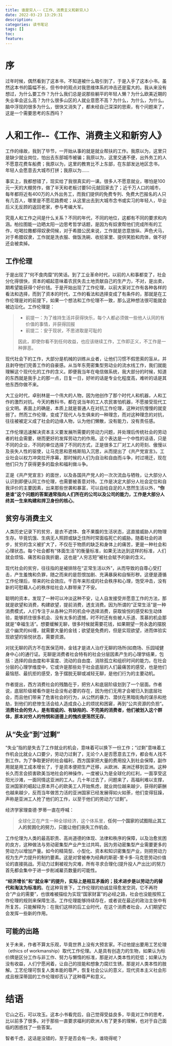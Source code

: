 ```yaml
---
title: 谁是穷人--《工作、消费主义和新穷人》
date: 2022-03-23 13:29:31
description: 
categories: 读书笔记
tags: [] 
toc: 
feature: 
---
```


# 序
过年时候，偶然看到了这本书，不知道被什么吸引到了，于是入手了这本小书。虽然这本书的篇幅不长，但书中的观点对我思维体系的冲击还是蛮大的。我从来没有想过，为什么要工作？为什么我们总是说那些躺平的年轻人懒？为什么欧美近期的失业率会这么高？为什么很多山区的人就业意愿不高？为什么，为什么，为什么。脑中浮现的很多为什么，很快又消失了，都未经自己深深的思索，有个问题来了，这是一个需要思考的东西吗？

<!-- more -->

# 人和工作--《工作、消费主义和新穷人》

工作的缘故，我到了毕节，一开始从事的就是就业帮扶的工作。我原以为，这里只是缺少就业岗位，怕出去东部城市被骗；我原以为，这里交通不便，出外务工的人不愿意花费车船费；我原以为，这里的教育比不上东部，在东部发达地区念书， 年轻人会愿意去大城市打拼；我原以为......

事实上，我都想错了，现实给了我很真实的一课。很多人不愿意就业，哪怕是100元一天的大棚劳作，做了半天和老板讨要50元就回家去了；近千万人口的城市，每年都将近有400万的人外出务工，而我们提供的免费专列、免费大巴报名的人只有几百人，哪里是不愿花路费呢；从这里出去到大城市念书或实习的年轻人，毕业后义无反顾的返回老家，参与考编大军。

究竟人和工作之间是什么关系？不同的年代，不同的地位，这都有不同的要求和内涵。柏拉图能一边晒太阳一边思考哲学话题，是因为有奴隶帮他们完成所有的工作，吃喝拉撒都得奴隶伺候，对于希腊公民来说，工作就是恣意放纵、声色犬马，对于希腊奴隶，工作就是洗衣服、做饭洗碗、收拾家里、提供笑脸和肉体，做不好还会被卖掉。

## 工作伦理

于是出现了“何不食肉糜”的笑话。到了工业革命时代，以前的人和事都变了，社会分化得很快，资本的崛起意味着农民失去土地贡献自己的生产力，不对，是出卖，期希望能获得个好价钱。于是开始出现了工作伦理，以前大家对工作有各种各样的看法和选择，而到了资本的时代，工作的看法和选择变成了有条件的，那就是在工作伦理是对的前提下，如果一个想法和工作伦理不一致，那么这种想法很可能就会被边沿化。工作伦理是：

> - 前提一：为了维持生活并获得快乐，每个人都必须做一些他人认同的有价值的事情，并获得回报
> - 前提二：安于现状，不思进取是可耻的
>
> 因此，即使你看不到任何收益，也应该继续工作，工作即正义，不工作是一种罪恶。

现代社会下的工作，大部分是机械的训练从业者，让他们习惯不假思索的盲从，并且剥夺他们完善工作的自豪感。从当年东莞密集型劳动业的流水线工作，我们就能理解这个现代化的工作的含义。即便我当年在电信做系统，我大部分的时候，知道的东西就是我手上的那一点，日复一日，好听的话是专业化程度高，难听的话是其他东西你做不来。

大工业时代，卓别林是一个伟大的人物，因为他创作了那个时代人和机器，人和工作的激烈对抗。今天的教科书，都在说当年的工人农民害怕机器，不愿接受现代工业文明。表面上的确是，本质上就是普通人在对抗工作伦理，这种对抗慢慢的就变弱了。然而工作伦理，变成了现代人与生俱来的一种理念，而对这种理念的对抗，往往被被定义成了社会的边缘人物，认为他们懒散，没有能力，没有责任感。

工作伦理迅速解决资本主义要发展所需要的劳动力问题，并处理后传统社会的劳动者的社会需要，继而更好的发挥劳动力的作用。这个表达是一个中性的话语，只是不同的企业，不同的单位选择了不同的方式，正是很多工厂对工人的苛刻、傲慢以及丧失人性的驱使，让马克思和恩格斯陷入沉思，从而提出了《共产党宣言》。工业社会以权力冲突拉开序幕，那时候的人们为自治和自由而斗争，时过境迁，现在他们只为了获得更多的盈余和福利做斗争。

正是《共产党宣言》的面世，以及各国共产党人的一次次流血与牺牲，让大部分人认识到即便认同工作伦理，也需要被善意对待。工作是决定大部分人社会定位和自我评价的主要因素，出来那些世袭和暴富，可以自给自足的人悠然生活以外，**“你是谁”这个问题的答案通常指向人们所在的公司以及公司的能力，工作是大部分人终其一生来构建和捍卫身份的核心**。

## 贫穷与消费主义

人类历史记录下的贫穷，是衣不遮体、食不果腹的生活状态，这直接威胁人的物理生存。毕竟饥饿、生病无人照顾或缺乏住所时常面临死亡的威胁。随着社会的进步，贫穷的含义被扩大了，不仅在于物质的缺乏和身体上的痛苦，更是一种社会和心理状态。每个社会都有“体面生活”的衡量标准，如果无法达到这样的标准，人们就会烦恼、痛苦和自我折磨，这也是“人穷志短”被社会赋予的新的含义。

现代社会的贫穷，往往指的是被排除在“正常生活以外”，从而导致的自尊心受打击，产生羞愧和负罪，随之而来的是怨恨加剧、充满暴戾和自惭形秽。这便是遵循工作伦理后，带来的社会效应。千百年来形成的社会秩序和心理，饱受冲击，没有新的可慰藉人心的秩序给社会人群带来了不安。

聪明的资本，发现了一种可以冲淡这种不安，让人自发接受并愿意工作的方法，那就是欲望和消费，构建欲望，提前消费，透支消费。因为所谓的“正常生活”是一种消费模式，人们专注于从各种公开的机会中选择消费，获取愉悦的感受和生动体验，能够抓住很多机会、没有太多的遗憾，时不时还有些被人乐道、羡慕的机会那就是“幸福生活”。想要缓解无聊，很多时候就需要花钱，如果期望一劳永逸的摆脱这个幽灵的纠缠，就需要大量的金钱；欲望是免费的，但是实现欲望，进而体验实现欲望的愉悦状态，需要资源。

对扰无聊的药方不在医保范時，金钱才是进人治疗无聊的场所(如商场、乐园域健身中心)的通行证。无聊是消费者社会特有的社会分层因素产生的心理学结果，包括：选择的自由度和丰富度、流动的自由度、消除孤立和组织时间的能力。在社会分层的心理学维度中，它或许是那些处于社会底层的人们最痛苦的感受，也是他们最恼怒、最抗拒的感受，急于摆脱无聊或减轻无聊，是他们行为的主要动机。

作者提出，西方消费社会的残酷在于，把穷人和底层阶级划到了一个层面。作者说，底层阶级被看作是社会没有必要的存在，因为他们无用才会被归入到底层社会，而且他们带来了危害社会的行为，从公然的暴力、潜伏在黑暗街角的谋杀和抢劫，到他们的悲惨生活会给人造成良心上的烦扰和困窘，再到“公共资源的负担”。**消费社会的穷人，是有瑕疵的、有缺陷的、不完美的消费者，他们被划入这个群体，原本对穷人的怜悯和道德上的愧疚便荡然无存**。

## 从“失业”到“过剩”

“失业”指的是失去了工作就业的机会，意味着可以换下一份工作；“过剩”意味着工作机会比就业人口要少，劳动力过剩了，无论个人是否愿意去工作，都会有人找不到工作。为了争取更好的社会福利，西方国家把大量的费用投入到社会保障，副作用就是用工成本增长了，于是资本便把生产迁移，从欧洲、美洲迁移到亚洲。这种长久而言会损害欧美当地社会的神操作，一度被认为是全球化的红利，一面享受这阳光沙滩，一面同情这亚洲的工人。几十年过去了，问题来了，高福利难以支撑，亚洲国家的崛起让原本开心的欧美工人开始焦虑，就业岗位越来越少，获得的薪酬也越来越少，反而当年做苦力活的亚洲国家已经发展得如火如荼，他们变得狂躁，声称是亚洲工人抢了他们的工作，以至于他们的劳动力“过剩”。

经济学家理查德·罗蒂一直在呼喊：

> 全球化正在产生一种全球经济，这个体系里，**任何一个国家的试图阻止其工人的贫困化的努力，只能让他们丧失工作机会**。

工作伦理为人类的最高职责、高尚道德的体现、法律和秩序的保障，以及治愈贫困的良方，这种做法与劳动密集型产业产生过共鸣，因为劳动密集型产业需要更多的劳动力以增加产量。如今的精简型、小型化、资本和知识密集型产业，则把劳动力视为生产力提升的制约要素。这是对曾被奉为经典的斯密-里卡多-马克思劳动价值论的直接挑战。芳动力过剩被视为灾难，所有寻求合理化(提升投人产出比)的努力首先都会集中于进一步削减雇员数量的可能性。

**“经济增长”和“就业率”的提升，实际上是相互矛盾的；技术进步是以劳动力的替代和淘汰为标准的**。在这种背景下，工作伦理的劝诚显得愈发空洞，它不再符合“产业的需要”，也很难被描绘为实现“国家财富”的必经之路，社会也没能按照工作伦理的规则来保障生活。工作伦理能够持续存在，或者说在最近的政治主张中有所复苏，只能解释为：在我们这样的后工业时代，在这个消费者社会，人们期望它会发挥一些新的作用。

## 可能的出路

关于未来，作者不算太乐观，毕竟世界上没有大预言家。不过他提出要用工艺伦理（ethics of workmanship）取代工作伦理。人是具有创造力的生物，如果认为标价牌是区分工作与非工作、努力与懒惰的标准，那是对人类本性的贬低；如果认为没有收益，人们宁愿闲着，让自己的技能和想象力腐烂生锈，那是对人类本性的肢解。工艺伦理可恢复人类本能的尊严，恢复社会公认的意义，现代资本主义社会形成且根深蒂固的工作伦理却否认了这种尊严和意义。

# 结语

它山之石，可以攻玉。这本小书看完后，自己觉得受益良多，毕竟对工作的思考，比以前多了很多。对于那些一直要求福利的欧洲人有了更多的理解，也对于自己面临的困惑找了一些答案。

智者千虑，这话是没错的，至于是否会有一失，谁晓得呢？